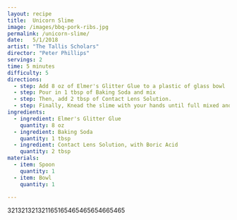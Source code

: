 ```yaml
---
layout: recipe
title:  Unicorn Slime
image: /images/bbq-pork-ribs.jpg
permalink: /unicorn-slime/
date:   5/1/2018
artist: "The Tallis Scholars"
director: "Peter Phillips"
servings: 2
time: 5 minutes
difficulty: 5
directions:
  - step: Add 8 oz of Elmer's Glitter Glue to a plastic of glass bowl
  - step: Pour in 1 tbsp of Baking Soda and mix
  - step: Then, add 2 tbsp of Contact Lens Solution.
  - step: Finally, Knead the slime with your hands until full mixed and super strechy!
ingredients:
  - ingredient: Elmer's Glitter Glue
    quantity: 8 oz
  - ingredient: Baking Soda 
    quantity: 1 tbsp
  - ingredient: Contact Lens Solution, with Boric Acid
    quantity: 2 tbsp   
materials:
  - item: Spoon
    quantity: 1
  - item: Bowl
    quantity: 1   

---
```


321321321321165165465465654665465